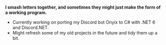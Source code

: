 **I smash letters together, and sometimes they might just make the form of a working program.**

- Currently working on porting my Discord bot Onyix to C# with .NET 6 and Discord.NET.
- Might refresh some of my old projects in the future and tidy them up a bit.
